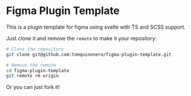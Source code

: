 # Figma Plugin Template

This is a plugin template for figma using svelte with TS and SCSS support.

Just clone it and remove the `remote` to make it your repository:

```bash
# Clone the repository
git clone git@github.com:tomquinonero/figma-plugin-template.git

# Remove the remote
cd figma-plugin-template
git remote rm origin
```

Or you can just fork it!
